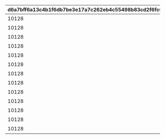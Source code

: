 |d6a7bff6a13c4b1f6db7be3e17a7c262eb4c55498b83cd2f6fc646e86d26fe0e|1abe20db41b0897161da935e09e99b772f3d25c3da323d783c817700ed0678e4|fa834e862af3a022254a3b73dac95b2e3c8a698d70b558eb30eb9ad9db0e2f0e|721a9d60184b8061918f553264342e38b0ae3e72b0ea8f99c78c02bb7030f228|6d641d091bd874ebc52274c2ac8d35b19708b189fd2a33399c7d6ee499c1e6bd|99eaafae417717695c67818428f2e14ca93438921e0fccc7ef76e0b85df7e26a|8cb897296240169093993f2a67eb8d825a1ae52e9bf88e8fdf4a010d9254cfd7|ec914a158db81560fd5f0e459030ece8c3c5742ae5505fa4ecfeaa7382e39f74|d58031492fc364f13e6fa35c5a3e2c5337f5416fdf297a97e50c734b8f769e48|6f7215a9a07858757a278d27c89c2a4fa5db58928684d469301d16d724ee375b|55e166cb715658e93793c6d1db1d51cc1e6791d4b2f4fac7adc802ebd97d918b|
| --- | --- | --- | --- | --- | --- | --- | --- | --- | --- | --- |
|10128|0|二人だけの時間|10128107|0|0|25|8|91002|2|5128071|
|10128|5128071|新居の必須条件|0|0|0|25|8|91002|2|5128072|
|10128|5128072|本当は誰よりも|0|0|0|25|8|91002|2|5128073|
|10128|5128073|家族で大切に\nしたいこと|0|0|0|25|8|91002|2|5128074|
|10128|5128074|誓いの言葉|0|0|0|50|8|91002|2|5128075|
|10128|0|血の婚約報告|10128107|0|0|25|8|91002|3|5128081|
|10128|5128081|風来人の家探し|0|0|0|25|8|91002|3|5128082|
|10128|5128082|愛おしい時間|0|0|0|25|8|91002|3|5128083|
|10128|5128083|トーゴクの\n家族文化|0|0|0|25|8|91002|3|5128084|
|10128|5128084|飾らない愛を|0|0|0|50|8|91002|3|5128085|
|10128|5128075|口約束は災いのもと|0|5128085|0|0|0|0|4|5128091|
|10128|5128091|譲れない家庭の味|0|0|11001271|0|0|0|4|5128092|
|10128|0|夢の語り部に誘われて|10128107|0|0|0|0|0|1|5128161|